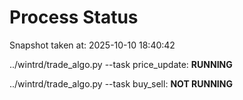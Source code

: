 # Process Status

Snapshot taken at: 2025-10-10 18:40:42

../wintrd/trade_algo.py --task price_update: **RUNNING**

../wintrd/trade_algo.py --task buy_sell: **NOT RUNNING**

